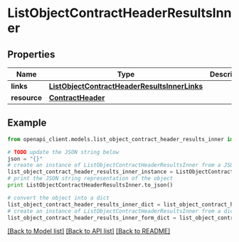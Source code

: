 # ListObjectContractHeaderResultsInner


## Properties
Name | Type | Description | Notes
------------ | ------------- | ------------- | -------------
**links** | [**ListObjectContractHeaderResultsInnerLinks**](ListObjectContractHeaderResultsInnerLinks.md) |  | 
**resource** | [**ContractHeader**](ContractHeader.md) |  | 

## Example

```python
from openapi_client.models.list_object_contract_header_results_inner import ListObjectContractHeaderResultsInner

# TODO update the JSON string below
json = "{}"
# create an instance of ListObjectContractHeaderResultsInner from a JSON string
list_object_contract_header_results_inner_instance = ListObjectContractHeaderResultsInner.from_json(json)
# print the JSON string representation of the object
print ListObjectContractHeaderResultsInner.to_json()

# convert the object into a dict
list_object_contract_header_results_inner_dict = list_object_contract_header_results_inner_instance.to_dict()
# create an instance of ListObjectContractHeaderResultsInner from a dict
list_object_contract_header_results_inner_form_dict = list_object_contract_header_results_inner.from_dict(list_object_contract_header_results_inner_dict)
```
[[Back to Model list]](../README.md#documentation-for-models) [[Back to API list]](../README.md#documentation-for-api-endpoints) [[Back to README]](../README.md)


